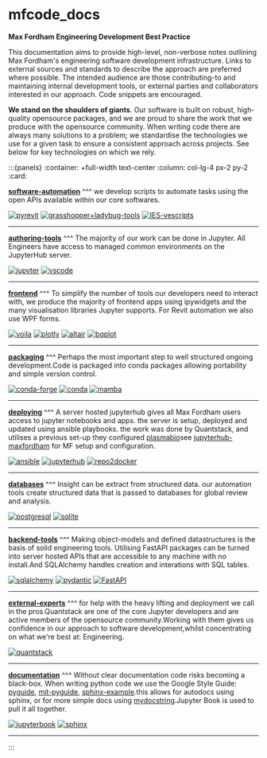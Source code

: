 
# mfcode_docs

**Max Fordham Engineering Development Best Practice**

This documentation aims to provide high-level, non-verbose notes outlining Max Fordham's engineering software development infrastructure.
Links to external sources and standards to describe the approach are preferred where possible.
The intended audience are those contributing-to and maintaining internal development tools, or external parties and collaborators interested in our approach.
Code snippets are encouraged.

**We stand on the shoulders of giants**. Our software is built on robust, high-quality opensource packages, and we are proud to share the work that we produce with the opensource community.
When writing code there are always many solutions to a problem;
we standardise the technologies we use for a given task to ensure a consistent approach across projects. See below for key technologies on which we rely.



:::{panels}
:container: +full-width text-center
:column: col-lg-4 px-2 py-2
:card:


**[software-automation](software-automation.md)**
^^^
 we develop scripts to automate tasks using the open APIs available within our core softwares.

[![pyrevit](images/pyrevit-icon.png)](https://www.notion.so/pyrevitlabs/pyRevit-bd907d6292ed4ce997c46e84b6ef67a0 " pyRevit (with lowercase py) is a Rapid Application Prototyping (RAD) environment for Autodesk Revit. It helps you quickly sketch out your automation and add-on ideas, in whichever language that you are most comfortable with, inside the Revit environment and using its APIs.")
[![grasshopper+ladybug-tools](images/grasshopper+ladybug-tools-icon.png)](https://www.food4rhino.com/en/app/ladybug-tools " visual coding and python scripting environment inside McNeel Rhino. good for early-stage concept design development and analysis.")
[![IES-vescripts](images/IES-vescripts-icon.png)](https://www.iesve.com/software/python-scripting " You can use the VE Python API to create your own customised scripts to: automate reports, data input, parametric simulations and many other tasks.")

---


**[authoring-tools]()**
^^^
 The majority of our work can be done in Jupyter. All Engineers have access to managed common environments on the
JupyterHub server. 


[![jupyter](images/jupyter-icon.png)](https://jupyter.org/ "interactive coding and in-line report production")
[![vscode](images/vscode-icon.png)](https://code.visualstudio.com/ "state of the art IDE for software development")

---


**[frontend]()**
^^^
To simplify the number of tools our developers need to interact with, we produce the majority of frontend apps using ipywidgets and the many visualisation libraries Jupyter supports. For Revit automation we also use WPF forms.

[![voila](images/voila-icon.png)](https://github.com/voila-dashboards/voila "Voilà turns Jupyter notebooks into standalone web applications.")
[![plotly](images/plotly-icon.png)](https://plotly.com/python/getting-started/ "simple but powerful interactive web visualisation")
[![altair](images/altair-icon.png)](https://altair-viz.github.io/ "declarative 2D plotting that wraps around vega d3 schemas")
[![bqplot](images/bqplot-icon.png)](https://github.com/bqplot/bqplot "plotting library build with jupyter widgets. allows for complex interactions with ipywidgets.")

---


**[packaging](packaging.md)**
^^^
 Perhaps the most important step to well structured ongoing development.Code is packaged into conda packages allowing portability and simple version control.


[![conda-forge](images/conda-forge-icon.png)](https://conda-forge.org/ "community maintained collection of opensource packages and template specifcation for new packages.")
[![conda](images/conda-icon.png)](https://docs.conda.io/en/latest/conda-build.html "tool for building conda packages, maintained by Anaconda.")
[![mamba](images/mamba-icon.png)](https://docs.conda.io/en/latest/conda-build.html "Mamba is a fast, robust, and cross-platform package manager; it is a reimplementation of the conda package manager in C++.")

---


**[deploying](deploying.md)**
^^^
 A server hosted jupyterhub gives all Max Fordham users access to jupyter notebooks and apps.  the server is setup, deployed and updated using ansible playbooks. the work was done by Quantstack, and utilises a previous set-up they configured [plasmabio](https://docs.plasmabio.org/en/latest/overview/index.html)see [jupyterhub-maxfordham](https://github.com/gunstonej/jupyterhub-maxfordham) for MF setup and configuration. 

[![ansible](images/ansible-icon.png)](https://docs.ansible.com/ " Ansible playbooks are used to automate the setup, configuration and update of remote servers from a local machine. This is used to deploy our JupyterHub server.")
[![jupyterhub](images/jupyterhub-icon.png)](https://jupyterhub.readthedocs.io/en/stable/ " JupyterHub is the best way to serve Jupyter notebook for multiple users. It can be used in a class of students, a corporate data science group or scientific research group. ")
[![repo2docker](images/repo2docker-icon.png)](https://repo2docker.readthedocs.io/en/latest/index.html " repo2docker fetches a repository (from GitHub, GitLab, Zenodo, Figshare, Dataverse installations, a Git repository or a local directory) and builds a container image in which the code can be executed. The image build process is based on the configuration files found in the repository.")

---


**[databases](databases.md)**
^^^
 Insight can be extract from structured data. our automation tools create structured data that is passed to databases for global review and analysis.

[![postgresql](images/postgresql-icon.png)](https://www.postgresql.org/ " PostgreSQL is a powerful, open source object-relational database system with over 30 years of active development that has earned it a strong reputation for reliability, feature robustness, and performance. It is used for production-grade tools.")
[![sqlite](images/sqlite-icon.png)](https://www.sqlite.org/index.html " SQLite is a C-language library that implements a small, fast, self-contained, high-reliability, full-featured, SQL database engine. It is used for some standalone apps and prototyping.")

---


**[backend-tools]()**
^^^
Making object-models and defined datastructures is the basis of solid engineering tools. Utilising FastAPI packages can be turned into server hosted APIs that are accessible to any machine with no install.And SQLAlchemy handles creation and interations with SQL tables.

[![sqlalchemy](images/sqlalchemy-icon.png)](https://www.sqlalchemy.org/ " SQLAlchemy is the Python SQL toolkit and Object Relational Mapper that gives application developers the full power and flexibility of SQL. Table definitions and relations are developed in SQL alchemy, as well as data-serialisation with pydantic.")
[![pydantic](images/pydantic-icon.png)](https://pydantic-docs.helpmanual.io/ "Define how data should be in pure, canonical python; validate it with pydantic.Used to create object definitions that feed: databases, calculation tools and documentation.")
[![FastAPI](images/FastAPI-icon.png)](https://fastapi.tiangolo.com/ "FastAPI framework, high performance, easy to learn, fast to code, ready for production.It makes maintainence, upgrade and integration of production packages with software scripts simple asthe packages and environment is installed on the server.")

---


**[external-experts]()**
^^^
for help with the heavy lifting and deployment we call in the pros.Quantstack are one of the core Jupyter developers and are active members of the opensource community.Working with them gives us confidence in our approach to software development,whilst concentrating on what we're best at: Engineering.

[![quantstack](images/quantstack-icon.png)](https://quantstack.net/ "for help with the heavy lifting and deployment we call in the pros.Quantstack are one of the core Jupyter developers and are active members of the opensource community.Working with them gives us confidence in our approach to software development,whilst concentrating on what we're best at: Engineering.")

---


**[documentation](documentation.md)**
^^^
 Without clear documentation code risks becoming a black-box. When writing python code we use the Google Style Guide: [pyguide](https://google.github.io/styleguide/pyguide.html), [mit-pyguide](https://drake.mit.edu/styleguide/pyguide.html), [sphinx-example](https://sphinxcontrib-napoleon.readthedocs.io/en/latest/example_google.html).this allows for autodocs using sphinx, or for more simple docs using [mydocstring](https://github.com/ooreilly/mydocstring).Jupyter Book is used to pull it all together.

[![jupyterbook](images/jupyterbook-icon.png)](https://jupyterbook.org/intro.html "Jupyter Book is an open source project for building beautiful, publication-quality books and documents from computational material.")
[![sphinx](images/sphinx-icon.png)](https://www.sphinx-doc.org/en/master/ "Jupyter book utilises sphinx for many of its functions. Sphinx can also be used to auto-doc docstrings written in the Google Style Guide (MF standard).")

---

 :::